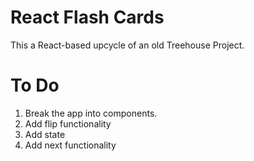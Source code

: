 # React Flash Cards

This a React-based upcycle of an old Treehouse Project.

# To Do

1. Break the app into components.
2. Add flip functionality
3. Add state
4. Add next functionality
